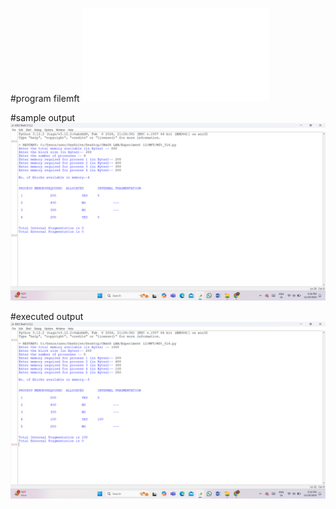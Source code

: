 #program filemft
![program filemft](Mft_516.py)

#sample output
![sample output](MFT_IO_516.png)

#executed output
![executed output](MFT_EO_516.png)
